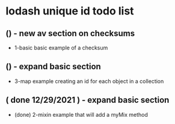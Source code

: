 # lodash unique id todo list

## () - new av section on checksums
* 1-basic basic example of a checksum

## () - expand basic section
* 3-map example creating an id for each object in a collection

## ( done 12/29/2021 ) - expand basic section
* (done) 2-mixin example that will add a myMix method

